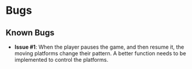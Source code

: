 # Bugs

## Known Bugs

- **Issue #1**: When the player pauses the game, and then resume it, the moving platforms change their pattern. A better function needs to be implemented to control the platforms.
